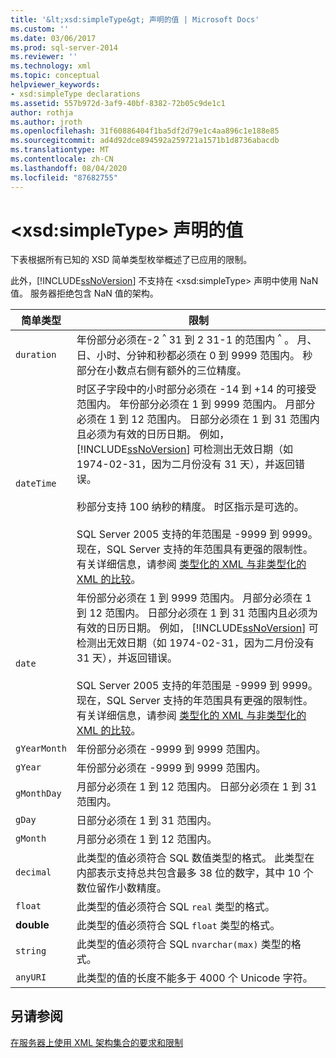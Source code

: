 ```yaml
---
title: '&lt;xsd:simpleType&gt; 声明的值 | Microsoft Docs'
ms.custom: ''
ms.date: 03/06/2017
ms.prod: sql-server-2014
ms.reviewer: ''
ms.technology: xml
ms.topic: conceptual
helpviewer_keywords:
- xsd:simpleType declarations
ms.assetid: 557b972d-3af9-40bf-8382-72b05c9de1c1
author: rothja
ms.author: jroth
ms.openlocfilehash: 31f60886404f1ba5df2d79e1c4aa896c1e188e85
ms.sourcegitcommit: ad4d92dce894592a259721a1571b1d8736abacdb
ms.translationtype: MT
ms.contentlocale: zh-CN
ms.lasthandoff: 08/04/2020
ms.locfileid: "87682755"
---
```

# <a name="values-for-ltxsdsimpletypegt-declarations"></a>&lt;xsd:simpleType&gt; 声明的值
  下表根据所有已知的 XSD 简单类型枚举概述了已应用的限制。  
  
 此外，[!INCLUDE[ssNoVersion](../../includes/ssnoversion-md.md)] 不支持在 \<xsd:simpleType> 声明中使用 NaN 值。 服务器拒绝包含 NaN 值的架构。  
  
|简单类型|限制|  
|-----------------|----------------|  
|`duration`|年份部分必须在-2 <sup>^</sup> 31 到 2 31-1 的范围内 <sup>^</sup> 。 月、日、小时、分钟和秒都必须在 0 到 9999 范围内。 秒部分在小数点右侧有额外的三位精度。|  
|`dateTime`|时区子字段中的小时部分必须在 -14 到 +14 的可接受范围内。 年份部分必须在 1 到 9999 范围内。 月部分必须在 1 到 12 范围内。 日部分必须在 1 到 31 范围内且必须为有效的日历日期。 例如， [!INCLUDE[ssNoVersion](../../includes/ssnoversion-md.md)] 可检测出无效日期（如 1974-02-31，因为二月份没有 31 天），并返回错误。<br /><br /> 秒部分支持 100 纳秒的精度。 时区指示是可选的。<br /><br /> SQL Server 2005 支持的年范围是 -9999 到 9999。 现在，SQL Server 支持的年范围具有更强的限制性。 有关详细信息，请参阅 [类型化的 XML 与非类型化的 XML 的比较](compare-typed-xml-to-untyped-xml.md)。|  
|`date`|年份部分必须在 1 到 9999 范围内。 月部分必须在 1 到 12 范围内。 日部分必须在 1 到 31 范围内且必须为有效的日历日期。 例如， [!INCLUDE[ssNoVersion](../../includes/ssnoversion-md.md)] 可检测出无效日期（如 1974-02-31，因为二月份没有 31 天），并返回错误。<br /><br /> SQL Server 2005 支持的年范围是 -9999 到 9999。 现在，SQL Server 支持的年范围具有更强的限制性。 有关详细信息，请参阅 [类型化的 XML 与非类型化的 XML 的比较](compare-typed-xml-to-untyped-xml.md)。|  
|`gYearMonth`|年份部分必须在 -9999 到 9999 范围内。|  
|`gYear`|年份部分必须在 -9999 到 9999 范围内。|  
|`gMonthDay`|月部分必须在 1 到 12 范围内。 日部分必须在 1 到 31 范围内。|  
|`gDay`|日部分必须在 1 到 31 范围内。|  
|`gMonth`|月部分必须在 1 到 12 范围内。|  
|`decimal`|此类型的值必须符合 SQL 数值类型的格式。 此类型在内部表示支持总共包含最多 38 位的数字，其中 10 个数位留作小数精度。|  
|`float`|此类型的值必须符合 SQL `real` 类型的格式。|  
|**double**|此类型的值必须符合 SQL `float` 类型的格式。|  
|`string`|此类型的值必须符合 SQL `nvarchar(max)` 类型的格式。|  
|`anyURI`|此类型的值的长度不能多于 4000 个 Unicode 字符。|  
  
## <a name="see-also"></a>另请参阅  
 [在服务器上使用 XML 架构集合的要求和限制](requirements-and-limitations-for-xml-schema-collections-on-the-server.md)  
  
  
